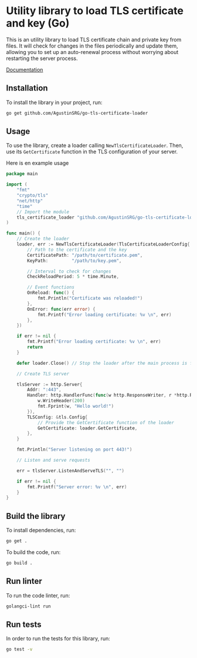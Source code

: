 # Utility library to load TLS certificate and key (Go)

This is an utility library to load TLS certificate chain and private key from files. It will check for changes in the files periodically and update them, allowing you to set up an auto-renewal process without worrying about restarting the server process.

[Documentation](https://pkg.go.dev/github.com/AgustinSRG/go-tls-certificate-loader)

## Installation

To install the library in your project, run:

```sh
go get github.com/AgustinSRG/go-tls-certificate-loader
```

## Usage

To use the library, create a loader calling `NewTlsCertificateLoader`. Then, use its `GetCertificate` function in the TLS configuration of your server.

Here is en example usage

```go
package main

import (
    "fmt"
    "crypto/tls"
    "net/http"
    "time"
    // Import the module
    tls_certificate_loader "github.com/AgustinSRG/go-tls-certificate-loader"
)

func main() {
	// Create the loader
	loader, err := NewTlsCertificateLoader(TlsCertificateLoaderConfig{
		// Path to the certificate and the key
		CertificatePath: "/path/to/certificate.pem",
		KeyPath:         "/path/to/key.pem",

		// Interval to check for changes
		CheckReloadPeriod: 5 * time.Minute,

		// Event functions
		OnReload: func() {
			fmt.Println("Certificate was reloaded!")
		},
		OnError: func(err error) {
			fmt.Printf("Error loading certificate: %v \n", err)
		},
	})

	if err != nil {
		fmt.Printf("Error loading certificate: %v \n", err)
		return
	}

	defer loader.Close() // Stop the loader after the main process is finished

	// Create TLS server

	tlsServer := http.Server{
		Addr: ":443",
		Handler: http.HandlerFunc(func(w http.ResponseWriter, r *http.Request) {
			w.WriteHeader(200)
			fmt.Fprint(w, "Hello world!")
		}),
		TLSConfig: &tls.Config{
			// Provide the GetCertificate function of the loader
			GetCertificate: loader.GetCertificate,
		},
	}

	fmt.Println("Server listening on port 443!")

	// Listen and serve requests

	err = tlsServer.ListenAndServeTLS("", "")

	if err != nil {
		fmt.Printf("Server error: %v \n", err)
	}
}
```

## Build the library

To install dependencies, run:

```sh
go get .
```

To build the code, run:

```sh
go build .
```

## Run linter

To run the code linter, run:

```sh
golangci-lint run
```

## Run tests

In order to run the tests for this library, run:

```sh
go test -v
```
